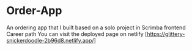 # Order-App
An ordering app that I built based on a solo project in Scrimba frontend Career path
You can visit the deployed page on netlify [https://glittery-snickerdoodle-2b96d8.netlify.app/]
